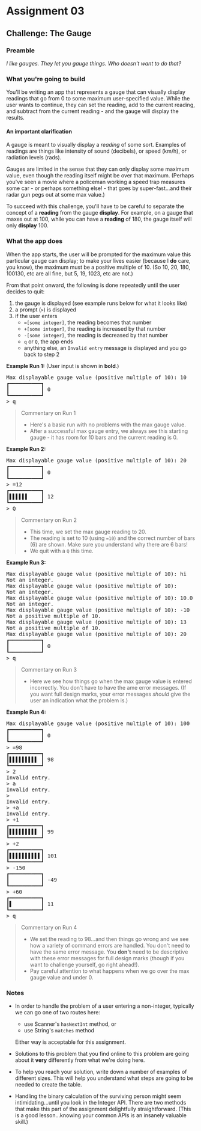 # Assignment 03

## Challenge: The Gauge

### Preamble

_I like gauges. They let you gauge things. Who doesn't want to do that?_

### What you're going to build

You'll be writing an app that represents a gauge that can visually display readings that go from 0 to some maximum user-specified value. While the user wants to continue, they can set the reading, add to the current reading, and subtract from the current reading - and the gauge will display the results.

#### An important clarification

A gauge is meant to visually display a _reading_ of some sort. Examples of readings are things like intensity of sound (decibels), or speed (km/h), or radiation levels (rads).

Gauges are limited in the sense that they can only display some maximum value, even though the reading itself might be over that maximum. (Perhaps you've seen a movie where a policeman working a speed trap measures some car - or perhaps something else! - that goes by super-fast...and their radar gun pegs out at some max value.)

To succeed with this challenge, you'll have to be careful to separate the concept of a **reading** from the gauge **display**. For example, on a gauge that maxes out at 100, while you can have a **reading** of 180, the gauge itself will only **display** 100.

### What the app does

When the app starts, the user will be prompted for the maximum value this particular gauge can display; to make your lives easier (because I **do** care, you know), the maximum must be a positive multiple of 10. (So 10, 20, 180, 100130, etc are all fine, but 5, 19, 1023, etc are not.)

From that point onward, the following is done repeatedly until the user decides to quit:

1. the gauge is displayed (see example runs below for what it looks like)
1. a prompt (`>`) is displayed
1. if the user enters
    - `=[some integer]`, the reading becomes that number
    - `+[some integer]`, the reading is increased by that number
    - `-[some integer]`, the reading is decreased by that number
    - `q` or `Q`, the app ends
    - anything else, an `Invalid entry` message is displayed and you go back to step 2

**Example Run 1:**
(User input is shown in **bold**.)

<pre>
Max displayable gauge value (positive multiple of 10): 10
┏━━━━━━━━━━┓
┃          ┃ 0
┗━━━━━━━━━━┛
> q
</pre>

> Commentary on Run 1
>
> - Here's a basic run with no problems with the max gauge value.
> - After a successful max gauge entry, we always see this starting gauge - it has room for 10 bars and the current reading is 0.

**Example Run 2:**

<pre>
Max displayable gauge value (positive multiple of 10): 20
┏━━━━━━━━━━┓
┃          ┃ 0
┗━━━━━━━━━━┛
> =12
┏━━━━━━━━━━┓
┃▌▌▌▌▌▌    ┃ 12
┗━━━━━━━━━━┛
> Q
</pre>

> Commentary on Run 2
>
> - This time, we set the max gauge reading to 20.
> - The reading is set to 10 (using `=10`) and the correct number of bars (6) are shown. Make sure you understand why there are 6 bars!
> - We quit with a `Q` this time.

**Example Run 3:**

<pre>
Max displayable gauge value (positive multiple of 10): hi
Not an integer.
Max displayable gauge value (positive multiple of 10):
Not an integer.
Max displayable gauge value (positive multiple of 10): 10.0
Not an integer.
Max displayable gauge value (positive multiple of 10): -10
Not a positive multiple of 10.
Max displayable gauge value (positive multiple of 10): 13
Not a positive multiple of 10.
Max displayable gauge value (positive multiple of 10): 20
┏━━━━━━━━━━┓
┃          ┃ 0
┗━━━━━━━━━━┛
> q
</pre>

> Commentary on Run 3
>
> - Here we see how things go when the max gauge value is entered incorrectly. You don't have to have the ame error messages. (If you want full design marks, your error messages _should_ give the user an indication what the problem is.)

**Example Run 4:**

<pre>
Max displayable gauge value (positive multiple of 10): 100
┏━━━━━━━━━━┓
┃          ┃ 0
┗━━━━━━━━━━┛
> =98
┏━━━━━━━━━━┓
┃▌▌▌▌▌▌▌▌▌ ┃ 98
┗━━━━━━━━━━┛
> 2
Invalid entry.
> a
Invalid entry.
>
Invalid entry.
> +a
Invalid entry.
> +1
┏━━━━━━━━━━┓
┃▌▌▌▌▌▌▌▌▌ ┃ 99
┗━━━━━━━━━━┛
> +2
┏━━━━━━━━━━┓
┃▌▌▌▌▌▌▌▌▌▌┃ 101
┗━━━━━━━━━━┛
> -150
┏━━━━━━━━━━┓
┃          ┃ -49
┗━━━━━━━━━━┛
> +60
┏━━━━━━━━━━┓
┃▌         ┃ 11
┗━━━━━━━━━━┛
> q
</pre>

> Commentary on Run 4
>
> - We set the reading to 98...and then things go wrong and we see how a variety of command errors are handled. You don't need to have the same error message. You **don't** need to be descriptive with these error messages for full design marks (though if you want to challenge yourself, go right ahead!).
> - Pay careful attention to what happens when we go over the max gauge value and under 0.

### Notes

- In order to handle the problem of a user entering a non-integer, typically we can go one of two routes here:

  - use Scanner's `hasNextInt` method, or
  - use String's `matches` method

  Either way is acceptable for this assignment.

- Solutions to this problem that you find online to this problem are going about it **very** differently from what we're doing here.
- To help you reach your solution, write down a number of examples of different sizes. This will help you understand what steps are going to be needed to create the table.
- Handling the binary calculation of the surviving person might seem intimidating...until you look in the Integer API. There are two methods that make this part of the assignment delightfully straightforward. (This is a good lesson...knowing your common APIs is an insanely valuable skill.)
